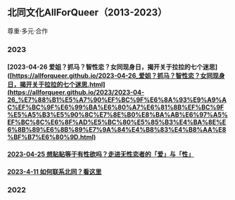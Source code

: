 ## 北同文化AllForQueer（2013-2023）
尊重·多元·合作

### 2023
#### [2023-04-26 爱姐？抓马？智性恋？女同现身日，揭开关于拉拉的七个迷思]([https://allforqueer.github.io/2023-04-26_爱姐？抓马？智性恋？女同现身日，揭开关于拉拉的七个迷思.html](https://allforqueer.github.io/2023/2023-04-26_%E7%88%B1%E5%A7%90%EF%BC%9F%E6%8A%93%E9%A9%AC%EF%BC%9F%E6%99%BA%E6%80%A7%E6%81%8B%EF%BC%9F%E5%A5%B3%E5%90%8C%E7%8E%B0%E8%BA%AB%E6%97%A5%EF%BC%8C%E6%8F%AD%E5%BC%80%E5%85%B3%E4%BA%8E%E6%8B%89%E6%8B%89%E7%9A%84%E4%B8%83%E4%B8%AA%E8%BF%B7%E6%80%9D.html)
#### [2023-04-25 想贴贴等于有性欲吗？走进无性恋者的「爱」与「性」](https://allforqueer.github.io/2023/2023-04-25_想贴贴等于有性欲吗？走进无性恋者的「爱」与「性」.html)
#### [2023-4-11 如何联系北同？看这里](https://allforqueer.github.io/2023/2023-04-11_%E5%A6%82%E4%BD%95%E8%81%94%E7%B3%BB%E5%8C%97%E5%90%8C%EF%BC%9F%E7%9C%8B%E8%BF%99%E9%87%8C.html)


### 2022


